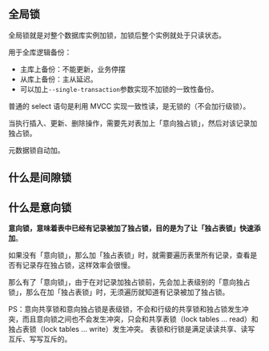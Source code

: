 

## 全局锁

全局锁就是对整个数据库实例加锁，加锁后整个实例就处于只读状态。

用于全库逻辑备份：
- 主库上备份：不能更新，业务停摆
- 从库上备份：主从延迟。
- 可以加上`--single-transaction`参数实现不加锁的一致性备份。



普通的 select 语句是利用 MVCC 实现一致性读，是无锁的（不会加行级锁）。

当执行插入、更新、删除操作，需要先对表加上「意向独占锁」，然后对该记录加独占锁。 





元数据锁自动加。



## 什么是间隙锁

## 什么是意向锁

**意向锁，意味着表中已经有记录被加了独占锁，目的是为了让「独占表锁」快速添加**。

如果没有「意向锁」，那么加「独占表锁」时，就需要遍历表里所有记录，查看是否有记录存在独占锁，这样效率会很慢。

 那么有了「意向锁」，由于在对记录加独占锁前，先会加上表级别的「意向独占锁」，那么在加「独占表锁」时，无须遍历就知道有记录被加了独占锁。



PS：意向共享锁和意向独占锁是表级锁，不会和行级的共享锁和独占锁发生冲突，而且意向锁之间也不会发生冲突，只会和共享表锁（lock tables ... read）和独占表锁（lock tables ... write）发生冲突。 表锁和行锁是满足读读共享、读写互斥、写写互斥的。 

